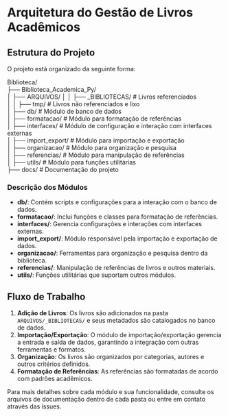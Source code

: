 # Arquitetura do Gestão de Livros Acadêmicos

## Estrutura do Projeto

O projeto está organizado da seguinte forma:

Biblioteca/ <br>
├── Biblioteca_Academica_Py/ <br>
│   ├── ARQUIVOS/
│   │   ├── _BIBLIOTECAS/         # Livros referenciados<br>
│   │   ├── tmp/                  # Livros não referenciados e lixo<br>
│   ├── db/                       # Módulo de banco de dados<br>
│   ├── formatacao/               # Módulo para formatação de referências<br>
│   ├── interfaces/               # Módulo de configuração e interação com interfaces externas<br>
│   ├── import_export/            # Módulo para importação e exportação<br>
│   ├── organizacao/              # Módulo para organização e pesquisa<br>
│   ├── referencias/              # Módulo para manipulação de referências<br>
│   ├── utils/                    # Módulo para funções utilitárias<br>
├── docs/                         # Documentação do projeto<br>



### Descrição dos Módulos

- **db/**: Contém scripts e configurações para a interação com o banco de dados.
- **formatacao/**: Inclui funções e classes para formatação de referências.
- **interfaces/**: Gerencia configurações e interações com interfaces externas.
- **import_export/**: Módulo responsável pela importação e exportação de dados.
- **organizacao/**: Ferramentas para organização e pesquisa dentro da biblioteca.
- **referencias/**: Manipulação de referências de livros e outros materiais.
- **utils/**: Funções utilitárias que suportam outros módulos.

## Fluxo de Trabalho

1. **Adição de Livros**: Os livros são adicionados na pasta `ARQUIVOS/_BIBLIOTECAS/` e seus metadados são catalogados no banco de dados.
2. **Importação/Exportação**: O módulo de importação/exportação gerencia a entrada e saída de dados, garantindo a integração com outras ferramentas e formatos.
3. **Organização**: Os livros são organizados por categorias, autores e outros critérios definidos.
4. **Formatação de Referências**: As referências são formatadas de acordo com padrões acadêmicos.

Para mais detalhes sobre cada módulo e sua funcionalidade, consulte os arquivos de documentação dentro de cada pasta ou entre em contato através das issues.
